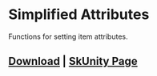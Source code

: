 # Simplified Attributes
Functions for setting item attributes.

## [Download](https://minhaskamal.github.io/DownGit/#/home?url=https://github.com/erenkarakal/SkriptHarbor/blob/main/resources/SimplifiedAttributes/simplified-attributes.sk) | [SkUnity Page](https://forums.skunity.com/resources/simplified-attributes.1537/)